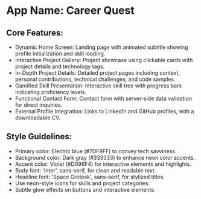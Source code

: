 # **App Name**: Career Quest

## Core Features:

- Dynamic Home Screen: Landing page with animated subtitle showing profile initialization and skill loading.
- Interactive Project Gallery: Project showcase using clickable cards with project details and technology tags.
- In-Depth Project Details: Detailed project pages including context, personal contributions, technical challenges, and code samples.
- Gamified Skill Presentation: Interactive skill tree with progress bars indicating proficiency levels.
- Functional Contact Form: Contact form with server-side data validation for direct inquiries.
- External Profile Integration: Links to LinkedIn and GitHub profiles, with a downloadable CV.

## Style Guidelines:

- Primary color: Electric blue (#7DF9FF) to convey tech savviness.
- Background color: Dark gray (#333333) to enhance neon color accents.
- Accent color: Violet (#D096F4) for interactive elements and highlights.
- Body font: 'Inter', sans-serif, for clean and readable text.
- Headline font: 'Space Grotesk', sans-serif, for stylized titles.
- Use neon-style icons for skills and project categories.
- Subtle glow effects on buttons and interactive elements.